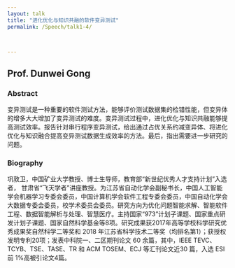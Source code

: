```yaml
---
layout: talk
title: "进化优化与知识共融的软件变异测试"
permalink: /Speech/talk1-4/



---
```


<div class="talk-container">
    <div class="talk-header">
        <h2>Prof. Dunwei Gong</h2>
    </div>
    <h3>Abstract</h3>
    <p>
  变异测试是一种重要的软件测试方法，能够评价测试数据集的检错性能，但变异体的增多大大增加了变异测试的难度。变异测试过程中，进化优化与知识共融能够提高测试效率。报告针对串行程序变异测试，给出通过占优关系约减变异体、将进化优化与知识融合提高变异测试数据生成效率的方法。最后，指出需要进一步研究的问题。
    </p>
    <h3>Biography</h3>
    <p>
  巩敦卫，中国矿业大学教授、博士生导师，教育部“新世纪优秀人才支持计划”入选者， 甘肃省“飞天学者”讲座教授。为江苏省自动化学会副秘书长，中国人工智能学会机器学习专委会委员，中国计算机学会软件工程专委会委员，中国自动化学会大数据专委会委员，校学术委员会委员。研究方向为优化问题智能求解、智能软件工程、数据智能解析与处理、智慧医疗。主持国家“973”计划子课题、国家重点研发计划子课题、国家自然科学基金等8项。研究成果获2017年高等学校科学研究优秀成果奖自然科学二等奖和 2018 年江苏省科学技术二等奖（均排名第1）；获授权发明专利20项；发表中科院一、二区期刊论文 60 余篇，其中，IEEE TEVC、TCYB、TSE、TASE、TR 和 ACM TOSEM、ECJ 等汇刊论文近30 篇，入选 ESI 前 1%高被引论文4篇。
    </p>
</div>

